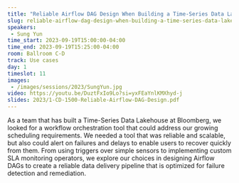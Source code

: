 ```yaml
---
title: "Reliable Airflow DAG Design When Building a Time-Series Data Lakehouse"
slug: reliable-airflow-dag-design-when-building-a-time-series-data-lakehouse
speakers:
 - Sung Yun
time_start: 2023-09-19T15:00:00-04:00
time_end: 2023-09-19T15:25:00-04:00
room: Ballroom C-D
track: Use cases
day: 1
timeslot: 11
images:
 - /images/sessions/2023/SungYun.jpg
video: https://youtu.be/DuztFxIo9Lo?si=yxFEaYnlKMXhyd-j
slides: 2023/1-CD-1500-Reliable-Airflow-DAG-Design.pdf
---
```


As a team that has built a Time-Series Data Lakehouse at Bloomberg, we looked for a workflow orchestration tool that could address our growing scheduling requirements. We needed a tool that was reliable and scalable, but also could alert on failures and delays to enable users to recover quickly from them. From using triggers over simple sensors to implementing custom SLA monitoring operators, we explore our choices in designing Airflow DAGs to create a reliable data delivery pipeline that is optimized for failure detection and remediation.